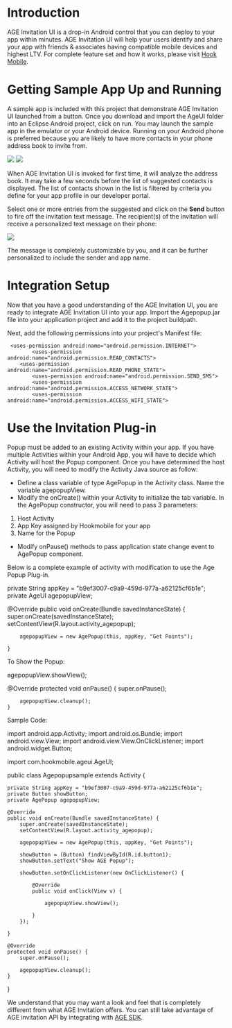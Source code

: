 # Introduction

AGE Invitation UI is a drop-in Android control that you can deploy to your app within minutes.  AGE Invitation UI will help your users identify and share your app with friends & associates having compatible mobile devices and highest LTV.  For complete feature set and how it works, please visit <a href="http://www.hookmobile.com"  target="_blank">Hook Mobile</a>.

# Getting Sample App Up and Running
A sample app is included with this project that demonstrate AGE Invitation UI launched from a button.  Once you download and import the AgeUI folder into an Eclipse Android project, click on run.  You may launch the sample app in the emulator or your Android device.  Running on your Android phone is preferred because you are likely to have more contacts in your phone address book to invite from.    

[![](https://dl.dropbox.com/s/izxzj9qxrgl2axd/AGEUI1.PNG)](https://www.dropbox.com/s/izxzj9qxrgl2axd/AGEUI1.PNG)
[![](https://dl.dropbox.com/s/pm1uzrjn1p1dk9v/AGEUI2.PNG)](https://www.dropbox.com/s/pm1uzrjn1p1dk9v/AGEUI2.PNG)

When AGE Invitation UI is invoked for first time, it will analyze the address book.  It may take a few seconds before the list of suggested contacts is displayed.  The list of contacts shown in the list is filtered by criteria you define for your app profile in our developer portal.  

Select one or more entries from the suggested and click on the <b>Send</b> button to fire off the invitation text message.  The recipient(s) of the invitation will receive a personalized text message on their phone:

[![](https://dl.dropbox.com/s/zg3qbf5ac8om7cg/inviteSms.PNG)](https://dl.dropbox.com/s/zg3qbf5ac8om7cg/inviteSms.PNG)

The message is completely customizable by you, and it can be further personalized to include the sender and app name.

# Integration Setup
Now that you have a good understanding of the AGE Invitation UI, you are ready to integrate AGE Invitation UI into your app.  Import the Agepopup.jar file into your application project and add it to the project buildpath. 

Next, add the following permissions into your project's Manifest file:

<pre><code>	&lt;uses-permission android:name="android.permission.INTERNET"&gt;
    	&lt;uses-permission android:name="android.permission.READ_CONTACTS"&gt;
	&lt;uses-permission android:name="android.permission.READ_PHONE_STATE"&gt;
    	&lt;uses-permission android:name="android.permission.SEND_SMS"&gt;
    	&lt;uses-permission android:name="android.permission.ACCESS_NETWORK_STATE"&gt;
    	&lt;uses-permission android:name="android.permission.ACCESS_WIFI_STATE"&gt;</code></pre>


# Use the Invitation Plug-in

Popup must be added to an existing Activity within your app.  If you have multiple Activities within your Android App, you will have to decide which Activity will host the Popup component.  Once you have determined the host Activity, you will need to modify the Activity Java source as follow:
* Define a class variable of type AgePopup in the Activity class.  Name the variable agepopupView.  
* Modify the onCreate() within your Activity to initialize the tab variable.  In the AgePopup constructor, you will need to pass 3 parameters:
1. Host Activity
2. App Key assigned by Hookmobile for your app
3. Name for the Popup
* Modify onPause() methods to pass application state change event to AgePopup component.

Below is a complete example of activity with modification to use the Age Popup Plug-in.


private String appKey = "b9ef3007-c9a9-459d-977a-a62125cf6b1e";
private AgeUI agepopupView;


@Override
	public void onCreate(Bundle savedInstanceState) {
		super.onCreate(savedInstanceState);
		setContentView(R.layout.activity_agepopup);

		agepopupView = new AgePopup(this, appKey, "Get Points");

	}


To Show the Popup:

agepopupView.showView();


@Override
	protected void onPause() {
		super.onPause();

		agepopupView.cleanup();
	}






Sample Code:

import android.app.Activity;
import android.os.Bundle;
import android.view.View;
import android.view.View.OnClickListener;
import android.widget.Button;

import com.hookmobile.ageui.AgeUI;

public class Agepopupsample extends Activity {

	private String appKey = "b9ef3007-c9a9-459d-977a-a62125cf6b1e";
	private Button showButton;
	private AgePopup agepopupView;

	@Override
	public void onCreate(Bundle savedInstanceState) {
		super.onCreate(savedInstanceState);
		setContentView(R.layout.activity_agepopup);

		agepopupView = new AgePopup(this, appKey, "Get Points");

		showButton = (Button) findViewById(R.id.button1);
		showButton.setText("Show AGE Popup");

		showButton.setOnClickListener(new OnClickListener() {

			@Override
			public void onClick(View v) {

				agepopupView.showView();

			}
		});

	}

	@Override
	protected void onPause() {
		super.onPause();

		agepopupView.cleanup();
	}

}


We understand that you may want a look and feel that is completely different from what AGE Invitation offers.  You can still take advantage of AGE invitation API by integrating with <a href="https://github.com/hookmobile/App-Growth-Engine-iOS-SDK" target="_blank">AGE SDK</a>.  